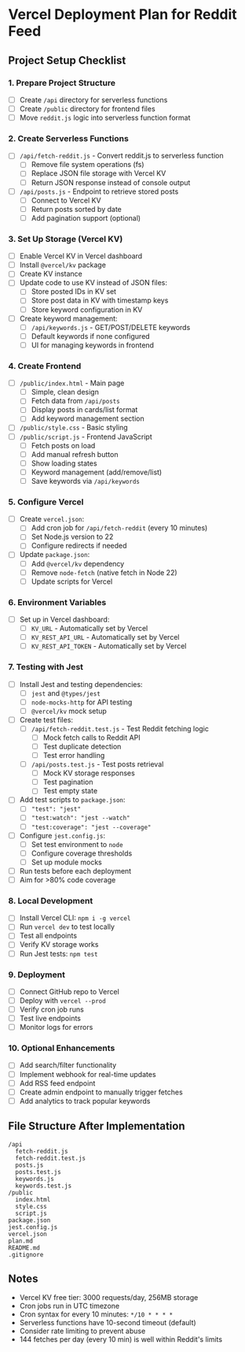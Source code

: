 # Vercel Deployment Plan for Reddit Feed

## Project Setup Checklist

### 1. Prepare Project Structure
- [ ] Create `/api` directory for serverless functions
- [ ] Create `/public` directory for frontend files
- [ ] Move `reddit.js` logic into serverless function format

### 2. Create Serverless Functions
- [ ] `/api/fetch-reddit.js` - Convert reddit.js to serverless function
  - [ ] Remove file system operations (fs)
  - [ ] Replace JSON file storage with Vercel KV
  - [ ] Return JSON response instead of console output
- [ ] `/api/posts.js` - Endpoint to retrieve stored posts
  - [ ] Connect to Vercel KV
  - [ ] Return posts sorted by date
  - [ ] Add pagination support (optional)

### 3. Set Up Storage (Vercel KV)
- [ ] Enable Vercel KV in Vercel dashboard
- [ ] Install `@vercel/kv` package
- [ ] Create KV instance
- [ ] Update code to use KV instead of JSON files:
  - [ ] Store posted IDs in KV set
  - [ ] Store post data in KV with timestamp keys
  - [ ] Store keyword configuration in KV
- [ ] Create keyword management:
  - [ ] `/api/keywords.js` - GET/POST/DELETE keywords
  - [ ] Default keywords if none configured
  - [ ] UI for managing keywords in frontend

### 4. Create Frontend
- [ ] `/public/index.html` - Main page
  - [ ] Simple, clean design
  - [ ] Fetch data from `/api/posts`
  - [ ] Display posts in cards/list format
  - [ ] Add keyword management section
- [ ] `/public/style.css` - Basic styling
- [ ] `/public/script.js` - Frontend JavaScript
  - [ ] Fetch posts on load
  - [ ] Add manual refresh button
  - [ ] Show loading states
  - [ ] Keyword management (add/remove/list)
  - [ ] Save keywords via `/api/keywords`

### 5. Configure Vercel
- [ ] Create `vercel.json`:
  - [ ] Add cron job for `/api/fetch-reddit` (every 10 minutes)
  - [ ] Set Node.js version to 22
  - [ ] Configure redirects if needed
- [ ] Update `package.json`:
  - [ ] Add `@vercel/kv` dependency
  - [ ] Remove `node-fetch` (native fetch in Node 22)
  - [ ] Update scripts for Vercel

### 6. Environment Variables
- [ ] Set up in Vercel dashboard:
  - [ ] `KV_URL` - Automatically set by Vercel
  - [ ] `KV_REST_API_URL` - Automatically set by Vercel
  - [ ] `KV_REST_API_TOKEN` - Automatically set by Vercel

### 7. Testing with Jest
- [ ] Install Jest and testing dependencies:
  - [ ] `jest` and `@types/jest`
  - [ ] `node-mocks-http` for API testing
  - [ ] `@vercel/kv` mock setup
- [ ] Create test files:
  - [ ] `/api/fetch-reddit.test.js` - Test Reddit fetching logic
    - [ ] Mock fetch calls to Reddit API
    - [ ] Test duplicate detection
    - [ ] Test error handling
  - [ ] `/api/posts.test.js` - Test posts retrieval
    - [ ] Mock KV storage responses
    - [ ] Test pagination
    - [ ] Test empty state
- [ ] Add test scripts to `package.json`:
  - [ ] `"test": "jest"`
  - [ ] `"test:watch": "jest --watch"`
  - [ ] `"test:coverage": "jest --coverage"`
- [ ] Configure `jest.config.js`:
  - [ ] Set test environment to `node`
  - [ ] Configure coverage thresholds
  - [ ] Set up module mocks
- [ ] Run tests before each deployment
- [ ] Aim for >80% code coverage

### 8. Local Development
- [ ] Install Vercel CLI: `npm i -g vercel`
- [ ] Run `vercel dev` to test locally
- [ ] Test all endpoints
- [ ] Verify KV storage works
- [ ] Run Jest tests: `npm test`

### 9. Deployment
- [ ] Connect GitHub repo to Vercel
- [ ] Deploy with `vercel --prod`
- [ ] Verify cron job runs
- [ ] Test live endpoints
- [ ] Monitor logs for errors

### 10. Optional Enhancements
- [ ] Add search/filter functionality
- [ ] Implement webhook for real-time updates
- [ ] Add RSS feed endpoint
- [ ] Create admin endpoint to manually trigger fetches
- [ ] Add analytics to track popular keywords

## File Structure After Implementation
```
/api
  fetch-reddit.js
  fetch-reddit.test.js
  posts.js
  posts.test.js
  keywords.js
  keywords.test.js
/public
  index.html
  style.css
  script.js
package.json
jest.config.js
vercel.json
plan.md
README.md
.gitignore
```

## Notes
- Vercel KV free tier: 3000 requests/day, 256MB storage
- Cron jobs run in UTC timezone
- Cron syntax for every 10 minutes: `*/10 * * * *`
- Serverless functions have 10-second timeout (default)
- Consider rate limiting to prevent abuse
- 144 fetches per day (every 10 min) is well within Reddit's limits